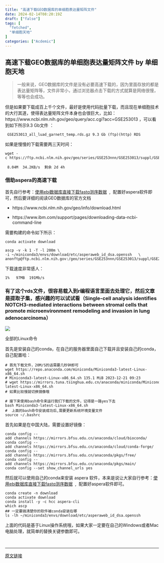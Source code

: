```yaml
---
title: "高速下载GEO数据库的单细胞表达量矩阵文件"
date: 2024-02-14T08:20:19Z
draft: ["false"]
tags: [
  "fetched",
  "单细胞天地"
]
categories: ["Acdemic"]
---
```

高速下载GEO数据库的单细胞表达量矩阵文件 by 单细胞天地
------
<div><section data-tool="mdnice编辑器" data-website="https://www.mdnice.com"><blockquote data-tool="mdnice编辑器"><span></span><p>一般来说，GEO数据库的文件是没有必要高速下载的，因为里面存放的都是表达量矩阵等，文件非常小，通过浏览器点击下载的方式就算是网络很慢，等等也会成功。</p></blockquote><p data-tool="mdnice编辑器">但是如果要下载成百上千个文件，最好是使用代码批量下载，而且现在单细胞技术的大行其道，使得表达量矩阵文件本身也会很巨大，比如：https://www.ncbi.nlm.nih.gov/geo/query/acc.cgi?acc=GSE253013 ，可以看到如下所示9.3 Gb文件 ：</p><pre data-tool="mdnice编辑器"><span></span><code> GSE253013_all_luad_garnett_temp.rds.gz 9.3 Gb (ftp)(http) RDS<br></code></pre><p data-tool="mdnice编辑器">如果是慢慢的下载需要两三天时间：</p><pre data-tool="mdnice编辑器"><span></span><code>wget -c https://ftp.ncbi.nlm.nih.gov/geo/series/GSE253nnn/GSE253013/suppl/GSE253013_all_luad_garnett_temp.rds.gz <br><br> 8.04M  34.2KB/s  剩余 2d 4h<br></code></pre><h3 data-tool="mdnice编辑器"><span></span><span>借助aspera的高速下载</span><span></span></h3><p data-tool="mdnice编辑器">首先自行参考：<a href="https://mp.weixin.qq.com/s?__biz=MzAxMDkxODM1Ng==&amp;mid=2247492889&amp;idx=2&amp;sn=bc2ef17a3b96a257fb692f73338c6b0f&amp;scene=21#wechat_redirect" data-linktype="2">使用ebi数据库直接下载fastq测序数据</a>  ,  配置好aspera软件即可，然后要详细的阅读GEO数据库的官方文档</p><ul data-tool="mdnice编辑器"><li><section><p>https://www.ncbi.nlm.nih.gov/geo/info/download.html</p></section></li><li><section><p>https://www.ibm.com/support/pages/downloading-data-ncbi-command-line</p></section></li></ul><p data-tool="mdnice编辑器">需要构建的命令如下所示：</p><pre data-tool="mdnice编辑器"><span></span><code>conda activate download<br> <br>ascp -v -k 1 -T -l 200m \<br>-i ~/miniconda3/envs/download/etc/asperaweb_id_dsa.openssh   \<br>anonftp@ftp.ncbi.nlm.nih.gov:/geo/series/GSE253nnn/GSE253013/suppl/GSE253013_all_luad_garnett_temp.rds.gz ./ <br></code></pre><p data-tool="mdnice编辑器">下载速度非常感人：</p><pre data-tool="mdnice编辑器"><span></span><code>1%   97MB  191Mb/s<br></code></pre><h3 data-tool="mdnice编辑器"><span></span><span><span>有了这个rds文件，很容易载入到r编程语言里面去处理它，然后文章是提取子集，感兴趣的可以试试看（Single-cell analysis identifies NOTCH3-mediated interactions between stromal cells that promote microenvironment remodeling and invasion in lung adenocarcinoma）</span></span></h3><p><img data-galleryid="" data-imgfileid="100036300" data-ratio="0.5857142857142857" data-s="300,640" data-src="https://mmbiz.qpic.cn/mmbiz_png/siaia0BDGJdjSIY97AgmQnWushuU4myIWnzHodqiaVeX0IQ0nabVf59DOZHJX3hqYXXbLLAkia4RqAcnQEfdy4uIVg/640?wx_fmt=png&amp;from=appmsg" data-type="png" data-w="980" src="https://mmbiz.qpic.cn/mmbiz_png/siaia0BDGJdjSIY97AgmQnWushuU4myIWnzHodqiaVeX0IQ0nabVf59DOZHJX3hqYXXbLLAkia4RqAcnQEfdy4uIVg/640?wx_fmt=png&amp;from=appmsg"></p><span>全部的Linux命令</span><span></span><p data-tool="mdnice编辑器">首先是安装自己的conda，在自己的服务器里面自己下载并且安装自己的conda，自己配置哈：</p><pre data-tool="mdnice编辑器"><span></span><code><span># 首先下载文件，20M/S的话需要几秒钟即可</span><br>wget https://repo.anaconda.com/miniconda/Miniconda3-latest-Linux-x86_64.sh<br><span># Miniconda3-latest-Linux-x86_64.sh 135.1 MiB 2023-12-21 09:23</span><br><span># wget https://mirrors.tuna.tsinghua.edu.cn/anaconda/miniconda/Miniconda3-latest-Linux-x86_64.sh</span><br><span># 如果比较慢就切换镜像哦</span><br><br><span># 接下来使用bash命令来运行我们下载的文件，记得是一路yes下去</span><br>bash Miniconda3-latest-Linux-x86_64.sh <br><span>#  上面的bash命令安装成功后,需要更新系统环境变量文件</span><br><span>source</span> ~/.bashrc<br></code></pre><p data-tool="mdnice编辑器">首先如果是在中国大陆，需要设置好镜像：</p><pre data-tool="mdnice编辑器"><span></span><code>conda config --add channels https://mirrors.bfsu.edu.cn/anaconda/cloud/bioconda/<br>conda config --add channels https://mirrors.bfsu.edu.cn/anaconda/cloud/conda-forge/<br>conda config --add channels https://mirrors.bfsu.edu.cn/anaconda/pkgs/free/<br>conda config --add channels https://mirrors.bfsu.edu.cn/anaconda/pkgs/main/<br>conda config --<span>set</span> show_channel_urls yes <br></code></pre><p data-tool="mdnice编辑器">然后就可以使用自己的conda来安装 aspera 软件，本来是说让大家自行参考：<a href="https://mp.weixin.qq.com/s?__biz=MzAxMDkxODM1Ng==&amp;mid=2247492889&amp;idx=2&amp;sn=bc2ef17a3b96a257fb692f73338c6b0f&amp;scene=21#wechat_redirect" data-linktype="2">使用ebi数据库直接下载fastq测序数据</a>  ,  配置好aspera软件即可。</p><pre data-tool="mdnice编辑器"><span></span><code>conda create -n download <br>conda activate download <br>conda install -y -c hcc aspera-cli <br><span>which</span> ascp <br><span>## 一定要搞清楚你的软件被conda安装在哪</span><br>ls -lh ~/miniconda3/envs/download/etc/asperaweb_id_dsa.openssh <br></code></pre><p data-tool="mdnice编辑器">上面的代码是基于Linux操作系统哦，如果大家一定要在自己的Windows或者Mac电脑处理，就简单的替换关键参数即可。</p></section><p><br></p><p><mp-style-type data-value="3"></mp-style-type></p></div>  
<hr>
<a href="https://mp.weixin.qq.com/s/iiz0wWlSvSgWeHpkf26ABA",target="_blank" rel="noopener noreferrer">原文链接</a>
